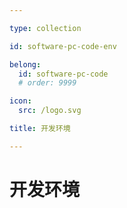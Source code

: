 ```yaml
---

type: collection

id: software-pc-code-env

belong:
  id: software-pc-code
  # order: 9999

icon:
  src: /logo.svg

title: 开发环境

---
```


# 开发环境

<ShowBreadcrumb />

<ShowResources/>
